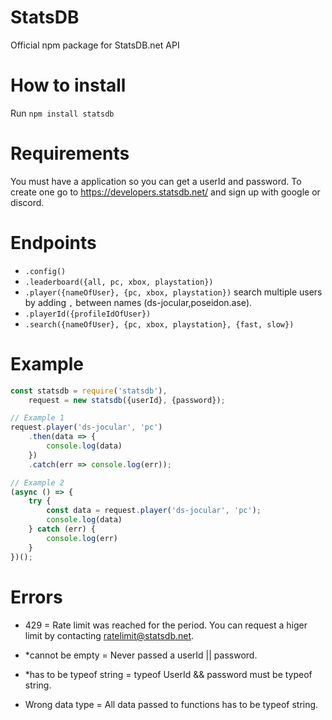 # StatsDB
Official npm package for StatsDB.net API

# How to install
Run `npm install statsdb`

# Requirements
You must have a application so you can get a userId and password. To create one go to https://developers.statsdb.net/ and sign up with google or discord.

# Endpoints
* `.config()`
* `.leaderboard({all, pc, xbox, playstation})`
* `.player({nameOfUser}, {pc, xbox, playstation})` search multiple users by adding `,` between names (ds-jocular,poseidon.ase).
* `.playerId({profileIdOfUser})`
* `.search({nameOfUser}, {pc, xbox, playstation}, {fast, slow})`

# Example
```js
const statsdb = require('statsdb'),
	request = new statsdb({userId}, {password});

// Example 1
request.player('ds-jocular', 'pc')
	.then(data => {
  		console.log(data)
  	})
  	.catch(err => console.log(err));

// Example 2
(async () => {
	try {
		const data = request.player('ds-jocular', 'pc');
		console.log(data)
	} catch (err) {
		console.log(err)
	}
})();

```

# Errors
* 429 = Rate limit was reached for the period. You can request a higer limit by contacting ratelimit@statsdb.net.

* \*cannot be empty = Never passed a userId || password.

* \*has to be typeof string = typeof UserId && password must be typeof string.

* Wrong data type = All data passed to functions has to be typeof string.